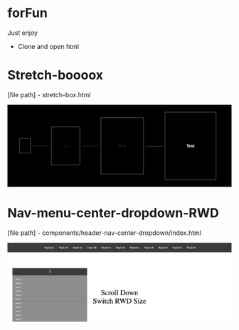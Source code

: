 # forFun
Just enjoy
- Clone and open html

# Stretch-boooox
[file path] - stretch-box.html

![My Image](images/stretch-animation.png)

# Nav-menu-center-dropdown-RWD
[file path] - components/header-nav-center-dropdown/index.html

![My Image](images/header-nav-center-dropdown.png)